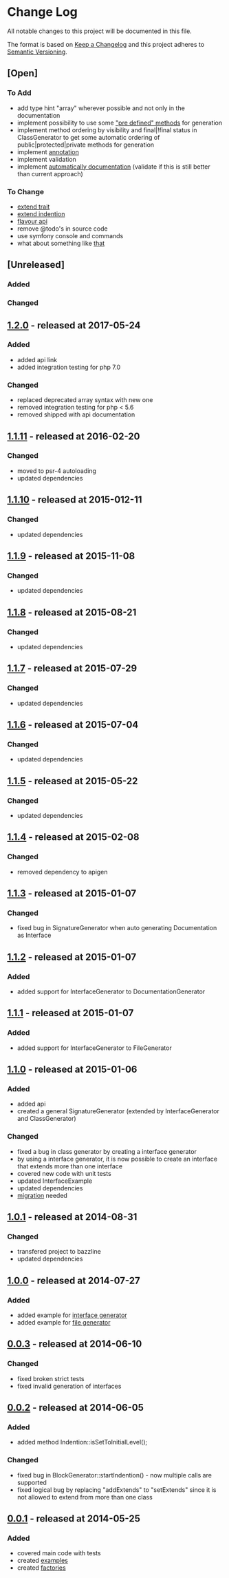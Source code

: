 # Change Log

All notable changes to this project will be documented in this file.

The format is based on [Keep a Changelog](http://keepachangelog.com/)
and this project adheres to [Semantic Versioning](http://semver.org/).

## [Open]

### To Add

* add type hint "array" wherever possible and not only in the documentation
* implement possibility to use some ["pre defined" methods](https://github.com/wells5609/CodeGenerator/tree/master/src/CodeGenerator/Method) for generation
* implement method ordering by visibility and final|!final status in ClassGenerator to get some automatic ordering of public|protected|private methods for generation
* implement [annotation](https://github.com/Speicher210/CodeGenerator/tree/master/src/Wingu/OctopusCore/CodeGenerator/PHP/Annotation)
* implement validation
* implement [automatically documentation](https://github.com/wells5609/CodeGenerator) (validate if this is still better than current approach)

### To Change

* [extend trait](https://github.com/Speicher210/CodeGenerator/blob/master/docs/php/oop/generate-trait.md)
* [extend indention](https://github.com/Speicher210/CodeGenerator/blob/master/src/Wingu/OctopusCore/CodeGenerator/GeneratorInterface.php)
* [flavour api](https://github.com/propelorm/Propel/blob/master/generator/lib/builder/om/OMBuilder.php)
* remove @todo's in source code
* use symfony console and commands
* what about something like [that](https://github.com/zetacomponents/PhpGenerator/blob/master/docs/example_general.php)

## [Unreleased]

### Added

### Changed

## [1.2.0](https://github.com/bazzline/php_component_code_generator/tree/1.2.0) - released at 2017-05-24

### Added

* added api link
* added integration testing for php 7.0

### Changed

* replaced deprecated array syntax with new one
* removed integration testing for php < 5.6
* removed shipped with api documentation

## [1.1.11](https://github.com/bazzline/php_component_code_generator/tree/1.1.11) - released at 2016-02-20

### Changed

* moved to psr-4 autoloading
* updated dependencies

## [1.1.10](https://github.com/bazzline/php_component_code_generator/tree/1.1.10) - released at 2015-012-11

### Changed

* updated dependencies

## [1.1.9](https://github.com/bazzline/php_component_code_generator/tree/1.1.9) - released at 2015-11-08

### Changed

* updated dependencies

## [1.1.8](https://github.com/bazzline/php_component_code_generator/tree/1.1.8) - released at 2015-08-21

### Changed

* updated dependencies

## [1.1.7](https://github.com/bazzline/php_component_code_generator/tree/1.1.7) - released at 2015-07-29

### Changed

* updated dependencies

## [1.1.6](https://github.com/bazzline/php_component_code_generator/tree/1.1.6) - released at 2015-07-04

### Changed

* updated dependencies

## [1.1.5](https://github.com/bazzline/php_component_code_generator/tree/1.1.5) - released at 2015-05-22

### Changed

* updated dependencies

## [1.1.4](https://github.com/bazzline/php_component_code_generator/tree/1.1.4) - released at 2015-02-08

### Changed

* removed dependency to apigen

## [1.1.3](https://github.com/bazzline/php_component_code_generator/tree/1.1.3) - released at 2015-01-07

### Changed

* fixed bug in SignatureGenerator when auto generating Documentation as Interface

## [1.1.2](https://github.com/bazzline/php_component_code_generator/tree/1.1.2) - released at 2015-01-07

### Added

* added support for InterfaceGenerator to DocumentationGenerator

## [1.1.1](https://github.com/bazzline/php_component_code_generator/tree/1.1.1) - released at 2015-01-07

### Added

* added support for InterfaceGenerator to FileGenerator

## [1.1.0](https://github.com/bazzline/php_component_code_generator/tree/1.1.0) - released at 2015-01-06

### Added

* added api
* created a general SignatureGenerator (extended by InterfaceGenerator and ClassGenerator)

### Changed

* fixed a bug in class generator by creating a interface generator
* by using a interface generator, it is now possible to create an interface that extends more than one interface
* covered new code with unit tests
* updated InterfaceExample
* updated dependencies
* [migration](https://github.com/bazzline/php_component_code_generator/blob/master/migration/1.0.1_to_1.1.0.md) needed

## [1.0.1](https://github.com/bazzline/php_component_code_generator/tree/1.0.1) - released at 2014-08-31

### Changed

* transfered project to bazzline
* updated dependencies

## [1.0.0](https://github.com/bazzline/php_component_code_generator/tree/1.0.0) - released at 2014-07-27

### Added

* added example for [interface generator](https://github.com/bazzline/php_component_code_generator/tree/1.0.0/example/InterfaceExample.php)
* added example for [file generator](https://github.com/bazzline/php_component_code_generator/tree/1.0.0/example/FileExample.php)

## [0.0.3](https://github.com/bazzline/php_component_code_generator/tree/0.0.3) - released at 2014-06-10

### Changed

* fixed broken strict tests
* fixed invalid generation of interfaces

## [0.0.2](https://github.com/bazzline/php_component_code_generator/tree/0.0.2) - released at 2014-06-05

### Added

* added method Indention::isSetToInitialLevel();

### Changed

* fixed bug in BlockGenerator::startIndention() - now multiple calls are supported
* fixed logical bug by replacing "addExtends" to "setExtends" since it is not allowed to extend from more than one class

## [0.0.1](https://github.com/bazzline/php_component_code_generator/tree/0.0.1) - released at 2014-05-25

### Added

* covered main code with tests
* created [examples](https://github.com/bazzline/php_component_code_generator/tree/0.0.1/example)
* created [factories](https://github.com/bazzline/php_component_code_generator/tree/0.0.1/source/Net/Bazzline/Component/CodeGenerator/Factory)
